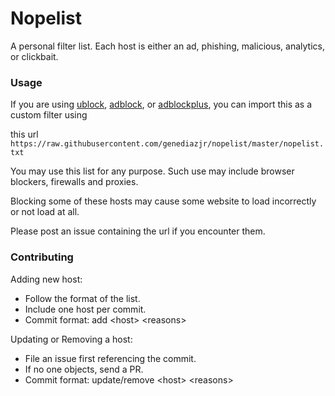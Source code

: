 Nopelist
=======

A personal filter list. Each host is either an ad, phishing, malicious, analytics, or clickbait.

### Usage

If you are using [ublock](https://www.ublock.org/), [adblock](https://www.getadblock.com/), or [adblockplus](https://adblockplus.org/),
you can import this as a custom filter using 

this url `https://raw.githubusercontent.com/genediazjr/nopelist/master/nopelist.txt`

You may use this list for any purpose. Such use may include browser blockers, firewalls and proxies.

Blocking some of these hosts may cause some website to load incorrectly or not load at all.

Please post an issue containing the url if you encounter them.

### Contributing

Adding new host:
- Follow the format of the list.
- Include one host per commit.
- Commit format: add &lt;host&gt; &lt;reasons&gt;

Updating or Removing a host:
- File an issue first referencing the commit.
- If no one objects, send a PR.
- Commit format: update/remove &lt;host&gt; &lt;reasons&gt;
